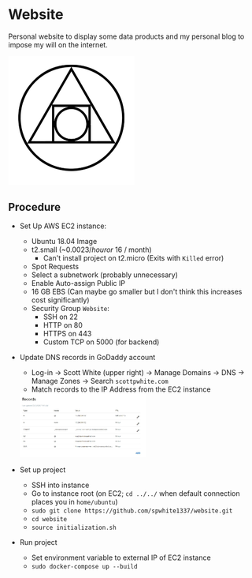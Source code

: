 # Website

Personal website to display some data products and my personal blog to impose my will on the internet. 

<img src="docs/logo.jpg" alt="Website logo" width=256>

## Procedure

- Set Up AWS EC2 instance: 
    - Ubuntu 18.04 Image
    - t2.small (~$0.0023 / hour or ~$16 / month)
        - Can't install project on t2.micro (Exits with `Killed` error)
    - Spot Requests
    - Select a subnetwork (probably unnecessary)
    - Enable Auto-assign Public IP
    - 16 GB EBS (Can maybe go smaller but I don't think this increases cost significantly)
    - Security Group `Website`:
        - SSH on 22
        - HTTP on 80
        - HTTPS on 443
        - Custom TCP on 5000 (for backend)
    
- Update DNS records in GoDaddy account
    - Log-in -> Scott White (upper right) -> Manage Domains -> DNS -> Manage Zones -> Search `scottpwhite.com`
    - Match records to the IP Address from the EC2 instance
    
    <img src="docs/DNS_records.JPG" alt="DNS Records" width=256>
    
- Set up project
    - SSH into instance
    - Go to instance root (on EC2; `cd ../../` when default connection places you in `home/ubuntu`)
    - `sudo git clone https://github.com/spwhite1337/website.git`
    - `cd website`
    - `source initialization.sh`

- Run project
    - Set environment variable to external IP of EC2 instance
    - `sudo docker-compose up --build`
